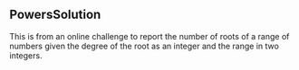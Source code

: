 ## PowersSolution
This is from an online challenge to report the number of roots of a range of numbers given the degree of the root as an integer and the range in two integers.
